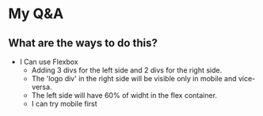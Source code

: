 # My Q&A

## What are the ways to do this?

- I Can use Flexbox
  - Adding 3 divs for the left side and 2 divs for the right side.
  - The 'logo div' in the right side will be visible only in mobile and vice-versa.
  - The left side will have 60% of widht in the flex container.
  - I can try mobile first